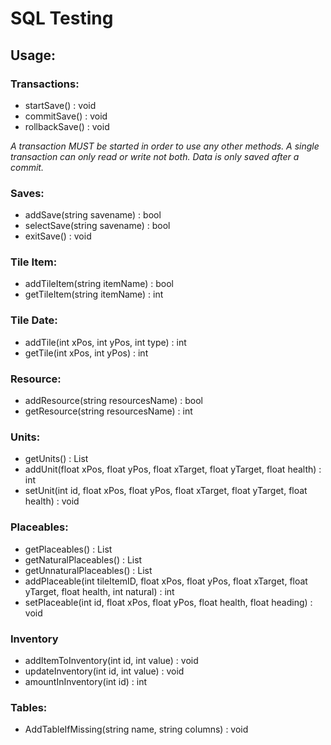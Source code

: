 # SQL Testing

## Usage:
### Transactions:
- startSave() : void
- commitSave() : void
- rollbackSave() : void

*A transaction MUST be started in order to use any other methods. A single transaction can only read or write not both. Data is only saved after a commit.*

### Saves:
- addSave(string savename) : bool
- selectSave(string savename) : bool
- exitSave() : void

### Tile Item:
- addTileItem(string itemName) : bool
- getTileItem(string itemName) : int

### Tile Date:
- addTile(int xPos, int yPos, int type) : int
- getTile(int xPos, int yPos) : int

### Resource:
- addResource(string resourcesName) : bool
- getResource(string resourcesName) : int

### Units:
- getUnits() : List<Unit>
- addUnit(float xPos, float yPos, float xTarget, float yTarget, float health) : int
- setUnit(int id, float xPos, float yPos, float xTarget, float yTarget, float health) : void

### Placeables:
- getPlaceables() : List<Placeable>
- getNaturalPlaceables() : List<Placeable>
- getUnnaturalPlaceables() : List<Placeable>
- addPlaceable(int tileItemID, float xPos, float yPos, float xTarget, float yTarget, float health, int natural) : int
- setPlaceable(int id, float xPos, float yPos, float health, float heading) : void

### Inventory
- addItemToInventory(int id, int value) : void
- updateInventory(int id, int value) : void
- amountInInventory(int id) : int

### Tables:
- AddTableIfMissing(string name, string columns) : void